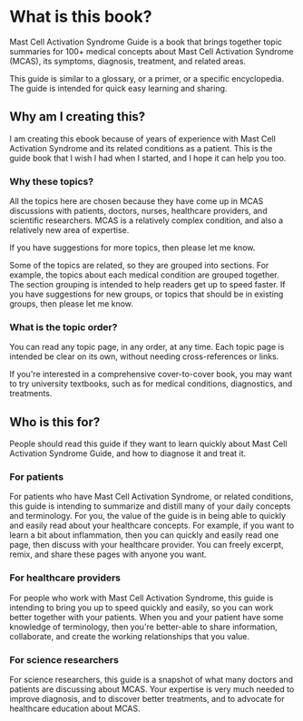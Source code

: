# What is this book?

Mast Cell Activation Syndrome Guide is a book that brings together topic summaries for 100+ medical concepts about Mast Cell Activation Syndrome (MCAS), its symptoms, diagnosis, treatment, and related areas. 

This guide is similar to a glossary, or a primer, or a specific encyclopedia. The guide is intended for quick easy learning and sharing.

## Why am I creating this?

I am creating this ebook because of years of experience with Mast Cell Activation Syndrome and its related conditions as a patient. This is the guide book that I wish I had when I started, and I hope it can help you too.

### Why these topics?

All the topics here are chosen because they have come up in MCAS discussions with patients, doctors, nurses, healthcare providers, and scientific researchers. MCAS is a relatively complex condition, and also a relatively new area of expertise.

If you have suggestions for more topics, then please let me know.

Some of the topics are related, so they are grouped into sections. For example, the topics about each medical condition are grouped together. The section grouping is intended to help readers get up to speed faster. If you have suggestions for new groups, or topics that should be in existing groups, then please let me know.

### What is the topic order?

You can read any topic page, in any order, at any time. Each topic page is intended be clear on its own, without needing cross-references or links.

If you're interested in a comprehensive cover-to-cover book, you may want to try university textbooks, such as for medical conditions, diagnostics, and treatments.

## Who is this for?

People should read this guide if they want to learn quickly about Mast Cell Activation Syndrome Guide, and how to diagnose it and treat it.

### For patients

For patients who have Mast Cell Activation Syndrome, or related conditions, this guide is intending to summarize and distill many of your daily concepts and terminology. For you, the value of the guide is in being able to quickly and easily read about your healthcare concepts. For example, if you want to learn a bit about inflammation, then you can quickly and easily read one page, then discuss with your healthcare provider. You can freely excerpt, remix, and share these pages with anyone you want.

### For healthcare providers

For people who work with Mast Cell Activation Syndrome, this guide is intending to bring you up to speed quickly and easily, so you can work better together with your patients. When you and your patient have some knowledge of terminology, then you're better-able to share information, collaborate, and create the working relationships that you value.

### For science researchers

For science researchers, this guide is a snapshot of what many doctors and patients are discussing about MCAS. Your expertise is very much needed to improve diagnosis, and to discover better treatments, and to advocate for healthcare education about MCAS.
